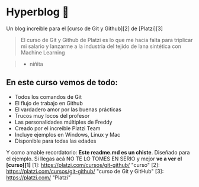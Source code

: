 # Hyperblog 💚
Un blog increible para el [curso de Git y Github][2] de [Platzi][3]
> El curso de Git y Github de Platzi es lo que me hacia falta para triplicar mi salario y lanzarme a la industria del tejido de lana sintética con Machine Learning

> - niñita

## En este curso vemos de todo:
* Todos los comandos de Git
* El flujo de trabajo en Github
* El vardadero amor por las buenas prácticas
* Trucos muy locos del profesor
* Las personalidades múltiples de Freddy
* Creado por el increible Platzi Team
* Incluye ejemplos en Windows, Linux y Mac
* Disponible para todas las edades


Y como amable recordatorio: **Este readme.md es un chiste**. Diseñado para el ejemplo. Si llegas acá NO TE LO TOMES EN SERIO y mejor **ve a ver el [curso][1]**
[1]: https://platzi.com/cursos/git-github/ "curso"
[2]: https://platzi.com/cursos/git-github/ "curso de Git y GitHub"
[3]: https://platzi.com/ "Platzi"